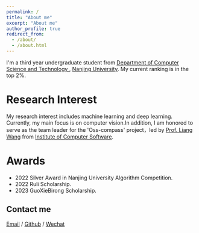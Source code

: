 ```yaml
---
permalink: /
title: "About me"
excerpt: "About me"
author_profile: true
redirect_from: 
  - /about/
  - /about.html
---
```


I'm a third year undergraduate student from [Department of Computer Science and Technology ]([https://www.nju.edu.cn/](https://cs.nju.edu.cn/main.htm)), [Nanjing University](https://www.nju.edu.cn/). My current ranking is in the top 2%.

Research Interest
======
My research interest includes machine learning and deep learning. Currently, my main focus is on computer vision.In addition, I am honored to serve as the team leader for the 'Oss-compass' project，led by [Prof. Liang Wang](https://cs.nju.edu.cn/wangliang/index.htm) from [Institute of Computer Software](https://ics.nju.edu.cn/).


Awards
======
- 2022 Silver Award in Nanjing University Algorithm Competition.
- 2022 Ruli Scholarship.
- 2023 GuoXieBirong Scholarship.


Contact me
------
[Email](mailto:211830093@smail.nju.edu.cn) / [Github](https://github.com/starriver0305) / [Wechat](../images/wechat.jpg)


